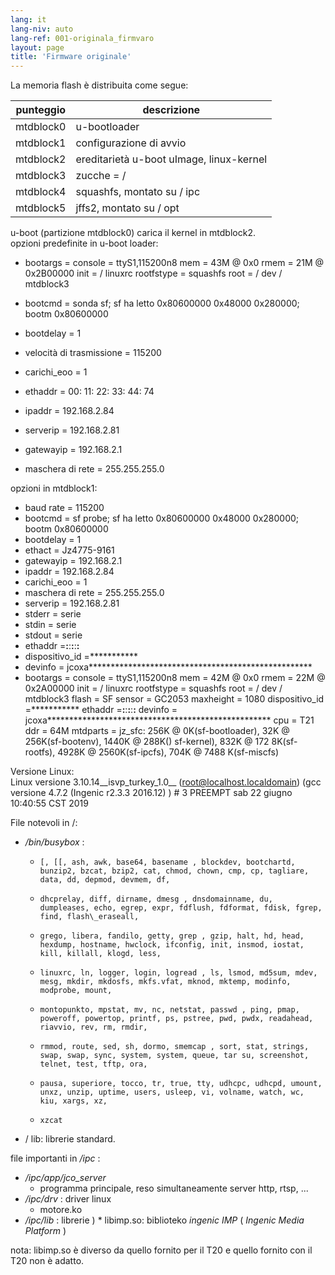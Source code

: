 ```yaml
---
lang: it
lang-niv: auto
lang-ref: 001-originala_firmvaro
layout: page
title: 'Firmware originale'
---
```


La memoria flash è distribuita come segue:

punteggio | descrizione |
--- | --- |
mtdblock0 | u-bootloader |
mtdblock1 | configurazione di avvio |
mtdblock2 | ereditarietà u-boot uImage, linux-kernel |
mtdblock3 | zucche = / |
mtdblock4 | squashfs, montato su / ipc |
mtdblock5 | jffs2, montato su / opt |

u-boot (partizione mtdblock0) carica il kernel in mtdblock2.  
opzioni predefinite in u-boot loader:  
* bootargs = console = ttyS1,115200n8 mem = 43M @ 0x0 rmem = 21M @ 0x2B00000 init = / linuxrc rootfstype = squashfs root = / dev / mtdblock3


* bootcmd = sonda sf; sf ha letto 0x80600000 0x48000 0x280000; bootm 0x80600000


* bootdelay = 1


* velocità di trasmissione = 115200


* carichi\_eoo = 1


* ethaddr = 00: 11: 22: 33: 44: 74


* ipaddr = 192.168.2.84


* serverip = 192.168.2.81


* gatewayip = 192.168.2.1


* maschera di rete = 255.255.255.0



opzioni in mtdblock1:
* baud rate = 115200
* bootcmd = sf probe; sf ha letto 0x80600000 0x48000 0x280000; bootm 0x80600000
* bootdelay = 1
* ethact = Jz4775-9161
* gatewayip = 192.168.2.1
* ipaddr = 192.168.2.84
* carichi\_eoo = 1
* maschera di rete = 255.255.255.0
* serverip = 192.168.2.81
* stderr = serie
* stdin = serie
* stdout = serie
* ethaddr =**:**:**:**:**:**
* dispositivo\_id =***********
* devinfo = jcoxa***************************************************
* bootargs = console = ttyS1,115200n8 mem = 42M @ 0x0 rmem = 22M @ 0x2A00000 init = / linuxrc rootfstype = squashfs root = / dev / mtdblock3 flash = SF sensor = GC2053 maxheight = 1080 dispositivo\_id =*********** ethaddr =**:**:**:**:**:** devinfo = jcoxa*************************************************** cpu = T21 ddr = 64M mtdparts = jz\_sfc: 256K @ 0K(sf-bootloader), 32K @ 256K(sf-bootenv), 1440K @ 288K() sf-kernel), 832K @ 172 8K(sf-rootfs), 4928K @ 2560K(sf-ipcfs), 704K @ 7488 K(sf-miscfs)


Versione Linux:  
Linux versione 3.10.14\_\_isvp\_turkey\_1.0\_\_ (root@localhost.localdomain) (gcc versione 4.7.2 (Ingenic r2.3.3 2016.12) ) # 3 PREEMPT sab 22 giugno 10:40:55 CST 2019


File notevoli in /:
* _/bin/busybox_ : 
  *     [, [[, ash, awk, base64, basename , blockdev, bootchartd, bunzip2, bzcat, bzip2, cat, chmod, chown, cmp, cp, tagliare, data, dd, depmod, devmem, df,
  *     dhcprelay, diff, dirname, dmesg , dnsdomainname, du, dumpleases, echo, egrep, expr, fdflush, fdformat, fdisk, fgrep, find, flash\_eraseall,
  *     grego, libera, fandilo, getty, grep , gzip, halt, hd, head, hexdump, hostname, hwclock, ifconfig, init, insmod, iostat, kill, killall, klogd, less,
  *     linuxrc, ln, logger, login, logread , ls, lsmod, md5sum, mdev, mesg, mkdir, mkdosfs, mkfs.vfat, mknod, mktemp, modinfo, modprobe, mount,
  *     montopunkto, mpstat, mv, nc, netstat, passwd , ping, pmap, poweroff, powertop, printf, ps, pstree, pwd, pwdx, readahead, riavvio, rev, rm, rmdir,
  *     rmmod, route, sed, sh, dormo, smemcap , sort, stat, strings, swap, swap, sync, system, system, queue, tar su, screenshot, telnet, test, tftp, ora,
  *     pausa, superiore, tocco, tr, true, tty, udhcpc, udhcpd, umount, unxz, unzip, uptime, users, usleep, vi, volname, watch, wc, kiu, xargs, xz,
  *     xzcat

* / lib: librerie standard.



file importanti in _/ipc_ :
* _/ipc/app/jco\_server_
  * programma principale, reso simultaneamente server http, rtsp, ...
* _/ipc/drv_ : driver linux
  * motore.ko
* _/ipc/lib_ : librerie
)  * libimp.so: biblioteko _ingenic_ _IMP_ ( _Ingenic Media Platform_ )


nota: libimp.so è diverso da quello fornito per il T20 e quello fornito con il T20 non è adatto.
